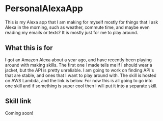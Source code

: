 # PersonalAlexaApp
This is my Alexa app that I am making for myself mostly for things that I ask
Alexa in the morning, such as weather, commute time, and maybe even reading my
emails or texts? It is mostly just for me to play around.

## What this is for
I got an Amazon Alexa about a year ago, and have recently been playing around with
making skills. The first one I made tells me if I should wear a jacket, but the
API is pretty unreliable. I am going to work on finding API's that are stable,
and ones that I want to play around with. The skill is hosted on AWS Lambda, and
the link is below. For now this is all going to go into one skill
and if something is super cool then I will put it into a separate skill.

## Skill link
Coming soon!
